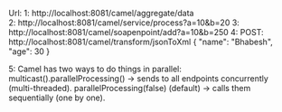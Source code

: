 Url:
1: http://localhost:8081/camel/aggregate/data  
2: http://localhost:8081/camel/service/process?a=10&b=20 
3: http://localhost:8081/camel/soapenpoint/add?a=10&b=250 
4: POST: http://localhost:8081/camel/transform/jsonToXml 
     {
  "name": "Bhabesh",
  "age": 30
} 

5: 
Camel has two ways to do things in parallel:
multicast().parallelProcessing() → sends to all endpoints concurrently (multi-threaded).
parallelProcessing(false) (default) → calls them sequentially (one by one).
